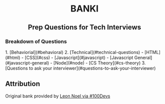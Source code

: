<h1 align="center">BANKI</h1>
<h2 align="center">Prep Questions for Tech Interviews</h2>

<h3>Breakdown of Questions</h3>
1. [Behaviorial](#behavioral)
2. [Technical](#technical-questions)
   - [HTML](#html)
   - [CSS](#css)
   - [Javascript](#javascript)
   - [Javascript General](#javascript-general)
   - [Node](#node)
   - [CS Theory](#cs-theory)
3. [Questions to ask your interviewer](#questions-to-ask-your-interviewer)

## Attribution 
Original bank provided by [Leon Noel via #100Devs](https://leonnoel.com/100devs/)

